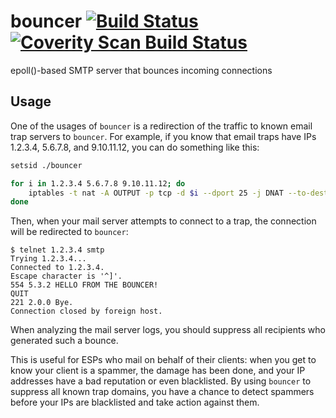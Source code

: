 # bouncer [![Build Status](https://travis-ci.org/sjinks/bouncer.png?branch=master)](https://travis-ci.org/sjinks/bouncer) [![Coverity Scan Build Status](https://scan.coverity.com/projects/3116/badge.svg)](https://scan.coverity.com/projects/3116)

epoll()-based SMTP server that bounces incoming connections

## Usage

One of the usages of `bouncer` is a redirection of the traffic to known email trap servers to `bouncer`.
For example, if you know that email traps have IPs 1.2.3.4, 5.6.7.8, and 9.10.11.12, you can do something like this:

```bash
setsid ./bouncer
```

```bash
for i in 1.2.3.4 5.6.7.8 9.10.11.12; do
    iptables -t nat -A OUTPUT -p tcp -d $i --dport 25 -j DNAT --to-destination 127.0.0.1:10025
done
```

Then, when your mail server attempts to connect to a trap, the connection will be redirected to `bouncer`:

```
$ telnet 1.2.3.4 smtp
Trying 1.2.3.4...
Connected to 1.2.3.4.
Escape character is '^]'.
554 5.3.2 HELLO FROM THE BOUNCER!
QUIT
221 2.0.0 Bye.
Connection closed by foreign host.
```

When analyzing the mail server logs, you should suppress all recipients who generated such a bounce.

This is useful for ESPs who mail on behalf of their clients: when you get to know your client is a spammer, the damage has been done, and your IP addresses have a bad reputation or even blacklisted.
By using `bouncer` to suppress all known trap domains, you have a chance to detect spammers before your IPs are blacklisted and take action against them.
